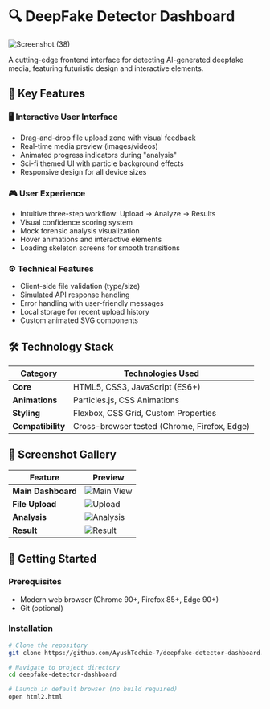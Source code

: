 # 🔍 DeepFake Detector Dashboard

![Screenshot (38)](https://github.com/user-attachments/assets/f44e6a2c-a9d1-410c-a340-98d97caf3068)


A cutting-edge frontend interface for detecting AI-generated deepfake media, featuring futuristic design and interactive elements.

## 🌟 Key Features

### 🖥️ Interactive User Interface
- Drag-and-drop file upload zone with visual feedback
- Real-time media preview (images/videos)
- Animated progress indicators during "analysis"
- Sci-fi themed UI with particle background effects
- Responsive design for all device sizes

### 🎮 User Experience
- Intuitive three-step workflow: Upload → Analyze → Results
- Visual confidence scoring system
- Mock forensic analysis visualization
- Hover animations and interactive elements
- Loading skeleton screens for smooth transitions

### ⚙️ Technical Features
- Client-side file validation (type/size)
- Simulated API response handling
- Error handling with user-friendly messages
- Local storage for recent upload history
- Custom animated SVG components

## 🛠️ Technology Stack

| Category        | Technologies Used |
|-----------------|-------------------|
| **Core**        | HTML5, CSS3, JavaScript (ES6+) |
| **Animations**  | Particles.js, CSS Animations |
| **Styling**     | Flexbox, CSS Grid, Custom Properties |
| **Compatibility** | Cross-browser tested (Chrome, Firefox, Edge) |

## 📸 Screenshot Gallery

| Feature | Preview |
|---------|---------|
| **Main Dashboard** | ![Main View](https://github.com/user-attachments/assets/97751c66-c127-4982-8fa8-d4512f101cc6)|
| **File Upload** | ![Upload](https://github.com/user-attachments/assets/96cc1ae3-5f29-4389-9421-c5a9589166a2)|
| **Analysis** | ![Analysis](https://github.com/user-attachments/assets/fe45d35f-b205-4af7-ab51-b295645d2372)|
| **Result** | ![Result](https://github.com/user-attachments/assets/6cecac61-ba2f-448a-8af4-e039ecfdd21c)|



## 🚀 Getting Started

### Prerequisites
- Modern web browser (Chrome 90+, Firefox 85+, Edge 90+)
- Git (optional)

### Installation
```bash
# Clone the repository
git clone https://github.com/AyushTechie-7/deepfake-detector-dashboard.git

# Navigate to project directory
cd deepfake-detector-dashboard

# Launch in default browser (no build required)
open html2.html
